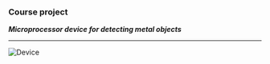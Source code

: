 ### Course project ###
  ___Microprocessor device for detecting metal objects___

---
![Device](https://github.com/kefirchk/BSUIR/blob/main/5%20semester/Circuit%20Design%20(course%20project)/%D0%A4%D0%BE%D1%82%D0%BE%20%D1%83%D1%81%D1%82%D1%80%D0%BE%D0%B9%D1%81%D1%82%D0%B2%D0%B0%20(%D0%B1%D0%B5%D0%B7%20%D1%84%D0%BE%D0%BD%D0%B0).png)
